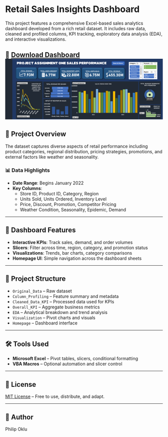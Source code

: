

# Retail Sales Insights Dashboard

This project features a comprehensive Excel-based sales analytics dashboard developed from a rich retail dataset. It includes raw data, cleaned and profiled columns, KPI tracking, exploratory data analysis (EDA), and interactive visualizations.

🔗 **[Download Dashboard](LINK_TO_FILE)**  
![Dashboard Preview](ProjectAssOneExcel.PNG)
---

## 📁 Project Overview

The dataset captures diverse aspects of retail performance including product categories, regional distribution, pricing strategies, promotions, and external factors like weather and seasonality.

### 📊 Data Highlights

- **Date Range**: Begins January 2022
- **Key Columns**:
  - Store ID, Product ID, Category, Region
  - Units Sold, Units Ordered, Inventory Level
  - Price, Discount, Promotion, Competitor Pricing
  - Weather Condition, Seasonality, Epidemic, Demand

---

## 📌 Dashboard Features

- **Interactive KPIs**: Track sales, demand, and order volumes
- **Slicers**: Filter across time, region, category, and promotion status
- **Visualizations**: Trends, bar charts, category comparisons
- **Homepage UI**: Simple navigation across the dashboard sheets

---

## 🧱 Project Structure

- `Original_Data` – Raw dataset
- `Column_Profiling` – Feature summary and metadata
- `Cleaned_Data_KPI` – Processed data used for KPIs
- `Overall_KPI` – Aggregate business metrics
- `EDA` – Analytical breakdown and trend analysis
- `Visualization` – Pivot charts and visuals
- `Homepage` – Dashboard interface

---

## 🛠 Tools Used

- **Microsoft Excel** – Pivot tables, slicers, conditional formatting
- **VBA Macros** – Optional automation and slicer control

---

## 📝 License

[MIT License](LICENSE) – Free to use, distribute, and adapt.

---

## 👤 Author

Philip Oklu 
